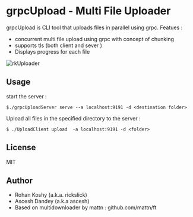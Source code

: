 # grpcUpload - Multi File Uploader

grpcUpload is CLI tool that uploads files in parallel using grpc.
Featues :
*  concurrent multi file upload using  grpc with concept of chunking
* supports tls (both client and sever )
* Displays progress for each file

![rkUploader](https://raw.githubusercontent.com/rickslick/grpcUpload/master/recording.gif)
## Usage

start the server :

```
$./grpcUploadServer serve --a localhost:9191 -d <destination folder>
```

Upload all files in the specified directory to the server :

```
$ ./UploadClient upload  -a localhost:9191 -d <folder>
```

## License

MIT

## Author

* Rohan Koshy (a.k.a. rickslick)
* Ascesh Dandey (a.k.a ascesh)
* Based on multidownloader by mattn :  github.com/mattn/ft
